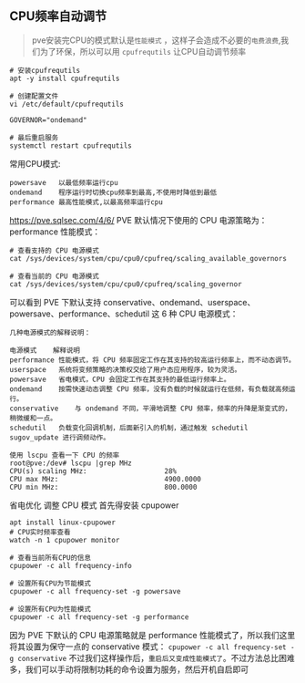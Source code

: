 ## CPU频率自动调节
> pve安装完CPU的模式默认是`性能模式` ，这样子会造成不必要的`电费浪费`,我们为了环保，所以可以用 `cpufrequtils` 让CPU自动调节频率
```
# 安装cpufrequtils
apt -y install cpufrequtils

# 创建配置文件
vi /etc/default/cpufrequtils

GOVERNOR="ondemand"

# 最后重启服务
systemctl restart cpufrequtils
```
常用CPU模式:
```
powersave	以最低频率运行cpu
ondemand	程序运行时切换cpu频率到最高,不使用时降低到最低
performance	最高性能模式,以最高频率运行cpu
```

https://pve.sqlsec.com/4/6/
PVE 默认情况下使用的 CPU 电源策略为：performance 性能模式：
```
# 查看支持的 CPU 电源模式
cat /sys/devices/system/cpu/cpu0/cpufreq/scaling_available_governors

# 查看当前的 CPU 电源模式
cat /sys/devices/system/cpu/cpu0/cpufreq/scaling_governor

```
可以看到 PVE 下默认支持 conservative、ondemand、userspace、powersave、performance、schedutil 这 6 种 CPU 电源模式：
```
几种电源模式的解释说明：

电源模式	解释说明
performance	性能模式，将 CPU 频率固定工作在其支持的较高运行频率上，而不动态调节。
userspace	系统将变频策略的决策权交给了用户态应用程序，较为灵活。
powersave	省电模式，CPU 会固定工作在其支持的最低运行频率上。
ondemand	按需快速动态调整 CPU 频率，没有负载的时候就运行在低频，有负载就高频运行。
conservative	与 ondemand 不同，平滑地调整 CPU 频率，频率的升降是渐变式的，稍微缓和一点。
schedutil	负载变化回调机制，后面新引入的机制，通过触发 schedutil sugov_update 进行调频动作。

```
```
使用 lscpu 查看一下 CPU 的频率
root@pve:/dev# lscpu |grep MHz
CPU(s) scaling MHz:                   28%
CPU max MHz:                          4900.0000
CPU min MHz:                          800.0000

```
省电优化 调整 CPU 模式 首先得安装 cpupower
```
apt install linux-cpupower
# CPU实时频率查看
watch -n 1 cpupower monitor

# 查看当前所有CPU的信息
cpupower -c all frequency-info

# 设置所有CPU为节能模式
cpupower -c all frequency-set -g powersave

# 设置所有CPU为性能模式
cpupower -c all frequency-set -g performance

```
因为 PVE 下默认的 CPU 电源策略就是 performance 性能模式了，所以我们这里将其设置为保守一点的 conservative 模式：
`cpupower -c all frequency-set -g conservative`
不过我们这样操作后，`重启后又变成性能模式了`。不过方法总比困难多，我们可以手动将限制功耗的命令设置为服务，然后开机自启即可
